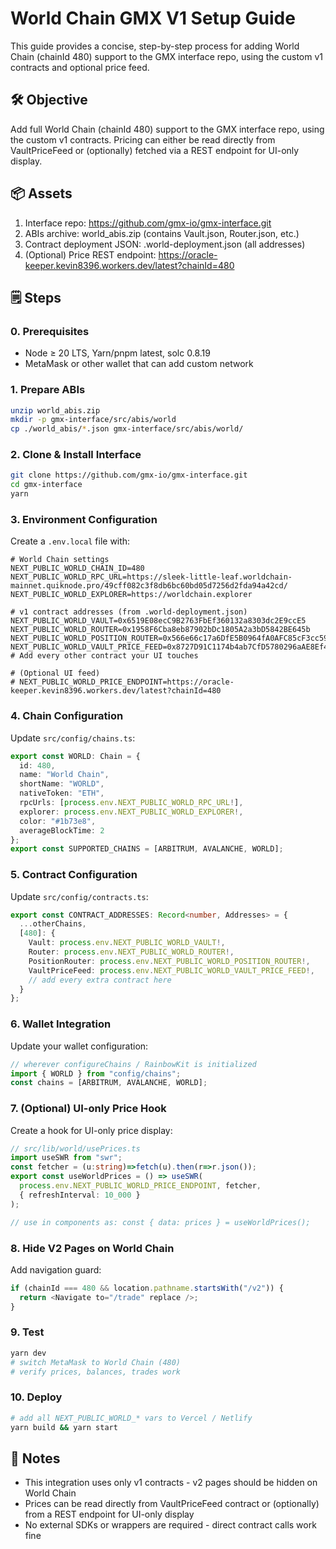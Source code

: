 # World Chain GMX V1 Setup Guide

This guide provides a concise, step-by-step process for adding World Chain (chainId 480) support to the GMX interface repo, using the custom v1 contracts and optional price feed.

## 🛠️ Objective

Add full World Chain (chainId 480) support to the GMX interface repo, using the custom v1 contracts. Pricing can either be read directly from VaultPriceFeed or (optionally) fetched via a REST endpoint for UI-only display.

## 📦 Assets

1. Interface repo: https://github.com/gmx-io/gmx-interface.git
2. ABIs archive: world_abis.zip (contains Vault.json, Router.json, etc.)
3. Contract deployment JSON: .world-deployment.json (all addresses)
4. (Optional) Price REST endpoint: https://oracle-keeper.kevin8396.workers.dev/latest?chainId=480

## 🗒️ Steps

### 0. Prerequisites

- Node ≥ 20 LTS, Yarn/pnpm latest, solc 0.8.19
- MetaMask or other wallet that can add custom network

### 1. Prepare ABIs

```bash
unzip world_abis.zip
mkdir -p gmx-interface/src/abis/world
cp ./world_abis/*.json gmx-interface/src/abis/world/
```

### 2. Clone & Install Interface

```bash
git clone https://github.com/gmx-io/gmx-interface.git
cd gmx-interface
yarn
```

### 3. Environment Configuration

Create a `.env.local` file with:

```env
# World Chain settings
NEXT_PUBLIC_WORLD_CHAIN_ID=480
NEXT_PUBLIC_WORLD_RPC_URL=https://sleek-little-leaf.worldchain-mainnet.quiknode.pro/49cff082c3f8db6bc60bd05d7256d2fda94a42cd/
NEXT_PUBLIC_WORLD_EXPLORER=https://worldchain.explorer

# v1 contract addresses (from .world-deployment.json)
NEXT_PUBLIC_WORLD_VAULT=0x6519E08ecC9B2763FbEf360132a8303dc2E9ccE5
NEXT_PUBLIC_WORLD_ROUTER=0x1958F6Cba8eb87902bDc1805A2a3bD5842BE645b
NEXT_PUBLIC_WORLD_POSITION_ROUTER=0x566e66c17a6DfE5B0964fA0AFC85cF3cc5963dAF
NEXT_PUBLIC_WORLD_VAULT_PRICE_FEED=0x8727D91C1174b4ab7CfD5780296aAE8Ef4b0E6Bf
# Add every other contract your UI touches

# (Optional UI feed)
# NEXT_PUBLIC_WORLD_PRICE_ENDPOINT=https://oracle-keeper.kevin8396.workers.dev/latest?chainId=480
```

### 4. Chain Configuration

Update `src/config/chains.ts`:

```typescript
export const WORLD: Chain = {
  id: 480,
  name: "World Chain",
  shortName: "WORLD",
  nativeToken: "ETH",
  rpcUrls: [process.env.NEXT_PUBLIC_WORLD_RPC_URL!],
  explorer: process.env.NEXT_PUBLIC_WORLD_EXPLORER!,
  color: "#1b73e8",
  averageBlockTime: 2
};
export const SUPPORTED_CHAINS = [ARBITRUM, AVALANCHE, WORLD];
```

### 5. Contract Configuration

Update `src/config/contracts.ts`:

```typescript
export const CONTRACT_ADDRESSES: Record<number, Addresses> = {
  ...otherChains,
  [480]: {
    Vault: process.env.NEXT_PUBLIC_WORLD_VAULT!,
    Router: process.env.NEXT_PUBLIC_WORLD_ROUTER!,
    PositionRouter: process.env.NEXT_PUBLIC_WORLD_POSITION_ROUTER!,
    VaultPriceFeed: process.env.NEXT_PUBLIC_WORLD_VAULT_PRICE_FEED!,
    // add every extra contract here
  }
};
```

### 6. Wallet Integration

Update your wallet configuration:

```typescript
// wherever configureChains / RainbowKit is initialized
import { WORLD } from "config/chains";
const chains = [ARBITRUM, AVALANCHE, WORLD];
```

### 7. (Optional) UI-only Price Hook

Create a hook for UI-only price display:

```typescript
// src/lib/world/usePrices.ts
import useSWR from "swr";
const fetcher = (u:string)=>fetch(u).then(r=>r.json());
export const useWorldPrices = () => useSWR(
  process.env.NEXT_PUBLIC_WORLD_PRICE_ENDPOINT, fetcher,
  { refreshInterval: 10_000 }
);

// use in components as: const { data: prices } = useWorldPrices();
```

### 8. Hide V2 Pages on World Chain

Add navigation guard:

```typescript
if (chainId === 480 && location.pathname.startsWith("/v2")) {
  return <Navigate to="/trade" replace />;
}
```

### 9. Test

```bash
yarn dev
# switch MetaMask to World Chain (480)
# verify prices, balances, trades work
```

### 10. Deploy

```bash
# add all NEXT_PUBLIC_WORLD_* vars to Vercel / Netlify
yarn build && yarn start
```

## 📝 Notes

- This integration uses only v1 contracts - v2 pages should be hidden on World Chain
- Prices can be read directly from VaultPriceFeed contract or (optionally) from a REST endpoint for UI-only display
- No external SDKs or wrappers are required - direct contract calls work fine
